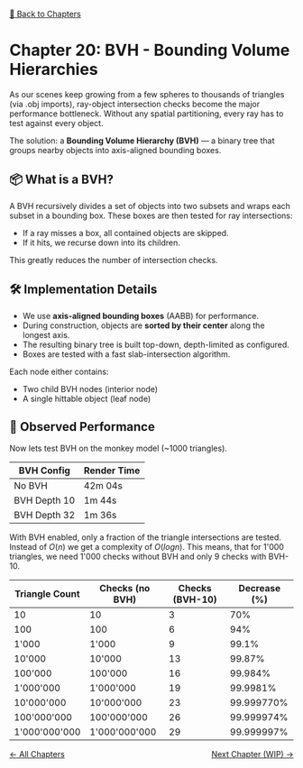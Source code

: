 [🔗 Back to Chapters](/README.md#-chapters)

# Chapter 20: BVH - Bounding Volume Hierarchies

As our scenes keep growing from a few spheres to thousands of triangles (via .obj imports), ray-object intersection checks become the major performance bottleneck. Without any spatial partitioning, every ray has to test against every object.

The solution: a **Bounding Volume Hierarchy (BVH)** — a binary tree that groups nearby objects into axis-aligned bounding boxes.

## 📦 What is a BVH?

A BVH recursively divides a set of objects into two subsets and wraps each subset in a bounding box. These boxes are then tested for ray intersections:

- If a ray misses a box, all contained objects are skipped.
- If it hits, we recurse down into its children.

This greatly reduces the number of intersection checks.

## 🛠️ Implementation Details

- We use **axis-aligned bounding boxes** (AABB) for performance.
- During construction, objects are **sorted by their center** along the longest axis.
- The resulting binary tree is built top-down, depth-limited as configured.
- Boxes are tested with a fast slab-intersection algorithm.

Each node either contains:

- Two child BVH nodes (interior node)
- A single hittable object (leaf node)

## 🧪 Observed Performance

Now lets test BVH on the monkey model (~1000 triangles).

| BVH Config   | Render Time |
| ------------ | ----------- |
| No BVH       | 42m 04s     |
| BVH Depth 10 | 1m 44s      |
| BVH Depth 32 | 1m 36s      |

With BVH enabled, only a fraction of the triangle intersections are tested. Instead of $O(n)$ we get a complexity of $O(log n)$. This means, that for 1'000 triangles, we need 1'000 checks without BVH and only 9 checks with BVH-10.

| Triangle Count | Checks (no BVH) | Checks (BVH-10) | Decrease (%) |
| -------------- | --------------- | --------------- | ------------ |
| 10             | 10              | 3               | 70%          |
| 100            | 100             | 6               | 94%          |
| 1'000          | 1'000           | 9               | 99.1%        |
| 10'000         | 10'000          | 13              | 99.87%       |
| 100'000        | 100'000         | 16              | 99.984%      |
| 1'000'000      | 1'000'000       | 19              | 99.9981%     |
| 10'000'000     | 10'000'000      | 23              | 99.999770%   |
| 100'000'000    | 100'000'000     | 26              | 99.999974%   |
| 1'000'000'000  | 1'000'000'000   | 29              | 99.999997%   |

<div style="display: flex; justify-content: space-between;">
  <a href="./19_monkey_render.md">← All Chapters</a>
  <a href="#">Next Chapter (WIP) →</a>
</div>
